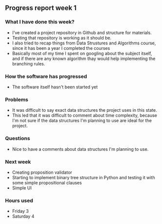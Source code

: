 ## Progress report week 1

### What I have done this week?
  - I've created a project repository in Github and structure for materials.
  - Testing that repository is working as it should be.
  - I also tried to recap things from Data Strustures and Algorithms course, since it has been a year I completed the courses
  - Basically most of my time I spent on googling about the subject itself, and if there are any known algorithm thay would help implementing the branching rules.

### How the software has progressed 
  - The software itself hasn't been started yet

### Problems
  - It was difficult to say exact data structures the project uses in this state. 
  - This led that it was difficult to comment about time complexity, because I'm not sure if the data structures I'm planning to use are ideal for the project.

### Questions
  - Nice to have a comments about data structures I'm planning to use.

### Next week
  - Creating proposition validator
  - Starting to implement binary tree structure in Python and testing it with some simple propositional clauses
  - Simple UI

### Hours used
  - Friday 3
  - Saturday 4
